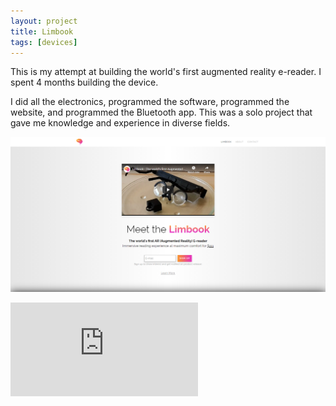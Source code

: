```yaml
---
layout: project
title: Limbook
tags: [devices]
---
```


<p>This is my attempt at building the world's first augmented reality e-reader. I spent 4 months building the device.</p>

<p>I did all the electronics, programmed the software, programmed the website, and programmed the Bluetooth app. This was a solo project that gave me knowledge and experience in diverse fields.</p>

![image tooltip here](/assets/images/limbook.png)

<div class="responsive-video">
    <iframe src="https://www.youtube.com/embed/Qodbpkcijyw?si=x_KQXt4cI_dVIIO6" title="YouTube video player" frameborder="0" allow="accelerometer; autoplay; clipboard-write; encrypted-media; gyroscope; picture-in-picture; web-share" allowfullscreen></iframe>
</div>